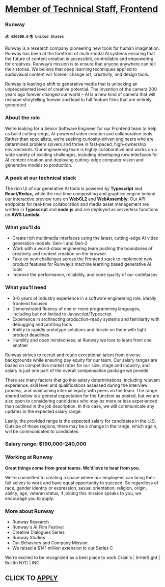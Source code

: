 # [Member of Technical Staff, Frontend](https://www.remotewlb.com/apply/member-of-technical-staff-frontend-77433)  
### Runway  
#### `💰 430000.0` `🌎 United States`  

Runway is a research company pioneering new tools for human imagination. Runway has been at the forefront of multi-modal AI systems ensuring that the future of content creation is accessible, controllable and empowering for creatives. Runway’s mission is to ensure that anyone anywhere can tell their stories. We believe that deep learning techniques applied to audiovisual content will forever change art, creativity, and design tools.

Runway is leading a shift to generative media that is unlocking an unprecedented level of creative potential. The invention of the camera 200 years ago forever changed our world – AI is a new kind of camera that will reshape storytelling forever and lead to full feature films that are entirely generated.

###  **About the role**

We’re looking for a Senior Software Engineer for our Frontend team to help us build cutting-edge, AI-powered video creation and collaboration tools. Rather than specialists, we’re seeking curiosity-driven engineers who are determined problem solvers and thrive in fast-paced, high-ownership environments. Our engineering team is highly collaborative and works on a wide variety of exciting challenges, including developing new interfaces for AI content creation and deploying cutting-edge computer vision and generative models to production.

### A peek at our technical stack

The rich UI of our generative AI tools is powered by **Typescript** and **React/Redux,** while the real time compositing and graphics engine behind our interactive preview runs on **WebGL2** and **WebAssembly.** Our API endpoints for real-time collaboration and media asset management are written in **Typescript** and **node.js** and are deployed as serverless functions on **AWS Lambda**.

### What you’ll do

  * Create rich multimedia interfaces using the latest, cutting-edge AI video generation models: Gen-1 and Gen-2
  * Work with a world-class engineering team pushing the boundaries of creativity and content creation on the browser
  * Take on new challenges across the Frontend stack to implement new product features for Runway’s machine learning based generative AI tools
  * Improve the performance, reliability, and code quality of our codebases

### What you’ll need

  * 3-6 years of industry experience in a software engineering role, ideally frontend focused
  * Demonstrated fluency of one or more programming languages, including but not limited to Javascript/Typescript
  * Experience in architecting production-ready systems and familiarity with debugging and profiling tools
  * Ability to rapidly prototype solutions and iterate on them with tight product deadlines
  * Humility and open mindedness; at Runway we love to learn from one another

Runway strives to recruit and retain exceptional talent from diverse backgrounds while ensuring pay equity for our team. Our salary ranges are based on competitive market rates for our size, stage and industry, and salary is just one part of the overall compensation package we provide.

There are many factors that go into salary determinations, including relevant experience, skill level and qualifications assessed during the interview process, and maintaining internal equity with peers on the team. The range shared below is a general expectation for the function as posted, but we are also open to considering candidates who may be more or less experienced than outlined in the job description. In this case, we will communicate any updates in the expected salary range.

Lastly, the provided range is the expected salary for candidates in the U.S. Outside of those regions, there may be a change in the range, which again, will be communicated to candidates.

### Salary range: $190,000-240,000

###  **Working at Runway**

 **Great things come from great teams. We’d love to hear from you.**

We’re committed to creating a space where our employees can bring their full selves to work and have equal opportunity to succeed. So regardless of race, gender identity or expression, sexual orientation, religion, origin, ability, age, veteran status, if joining this mission speaks to you, we encourage you to apply.

### More about Runway

  * Runway Research
  * Runway's AI Film Festival
  * Creative Dialogues Series
  * Runway Studios
  * Our Behaviors and Company Mission
  * We raised a $141 million extension to our Series C

We're excited to be recognized as a best place to work Crain's | InHerSight | BuiltIn NYC | INC

  
## CLICK TO [APPLY](https://www.remotewlb.com/apply/member-of-technical-staff-frontend-77433)

